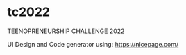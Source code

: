 # tc2022
TEENOPRENEURSHIP CHALLENGE 2022

UI Design and Code generator using: https://nicepage.com/

